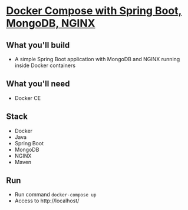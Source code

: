 # [Docker Compose with Spring Boot, MongoDB, NGINX](https://hellokoding.com/docker-compose-with-spring-boot-mongodb-nginx/)

## What you'll build
- A simple Spring Boot application  with MongoDB and NGINX running inside Docker containers 

## What you'll need
- Docker CE

## Stack
- Docker
- Java
- Spring Boot
- MongoDB
- NGINX
- Maven

## Run
- Run command `docker-compose up`
- Access to http://localhost/
